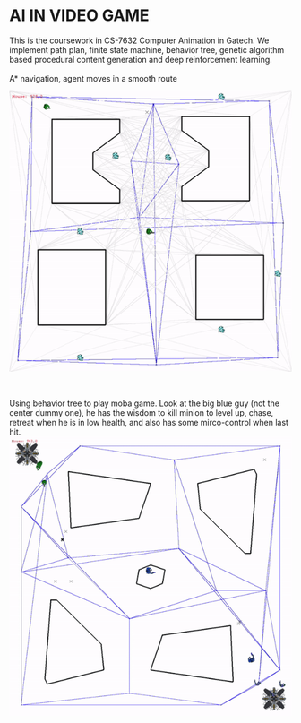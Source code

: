 # AI IN VIDEO GAME
This is the coursework in CS-7632 Computer Animation in Gatech. We implement path plan, finite state machine, behavior tree, genetic algorithm based procedural content generation and deep reinforcement learning.
<br />
<br />
A* navigation, agent moves in a smooth route

![ASTAR](/Math_Physics_Graphics/Game_AI/A_star_navigation.gif)

<br />

Using behavior tree to play moba game. Look at the big blue guy (not the center dummy one), he has the wisdom to kill minion to level up, chase, retreat when he is in low health, and also has some mirco-control when last hit.
![ASTAR](/Math_Physics_Graphics/Game_AI/behavior_tree_play_moba.gif)

